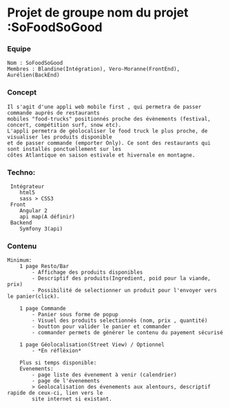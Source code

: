 # Projet de groupe nom du projet :SoFoodSoGood


### Equipe
    Nom : SoFoodSoGood
    Membres : Blandine(Intégration), Vero-Moranne(FrontEnd), Aurélien(BackEnd)
### Concept
    Il s'agit d'une appli web mobile first , qui permetra de passer commande auprès de restaurants
    mobiles "food-trucks" positionnés proche des évènements (festival, concert, compétition surf, snow etc).
    L'appli permetra de géolocaliser le food truck le plus proche, de visualiser les produits disponible
    et de passer commande (emporter Only). Ce sont des restaurants qui sont installés ponctuellement sur les
    côtes Atlantique en saison estivale et hivernale en montagne.
### Techno: 
     Intégrateur
        html5
        sass > CSS3
     Front 
        Angular 2
        api map(A définir)
     Backend
        Symfony 3(api)
                

### Contenu
    Minimum:
        1 page Resto/Bar
            - Affichage des produits disponibles
            - Descriptif des produits(Ingredient, poid pour la viande, prix)
            - Possibilité de selectionner un produit pour l'envoyer vers le panier(click).
          
        1 page Commande
            - Panier sous forme de popup
            - Visuel des produits selectionnés (nom, prix , quantité)
            - boutton pour valider le panier et commander
            - commander permets de générer le contenu du payement sécurisé
        
        1 page Géolocalisation(Street View) / Optionnel
            - *En réflèxion*
        
        Plus si temps disponible:
        Evenements:
            - page liste des évenement à venir (calendrier)
            - page de l'évenements
            > Geolocalisation des évenements aux alentours, descriptif rapide de ceux-ci, lien vers le
            site internet si existant. 
            
            
            